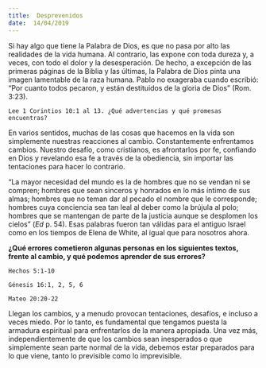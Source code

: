 ```yaml
---
title:  Desprevenidos
date:  14/04/2019
---
```


Si hay algo que tiene la Palabra de Dios, es que no pasa por alto las realidades de la vida humana. Al contrario, las expone con toda dureza y, a veces, con todo el dolor y la desesperación. De hecho, a excepción de las primeras páginas de la Biblia y las últimas, la Palabra de Dios pinta una imagen lamentable de la raza humana. Pablo no exageraba cuando escribió: “Por cuanto todos pecaron, y están destituidos de la gloria de Dios” (Rom. 3:23).

`Lee 1 Corintios 10:1 al 13. ¿Qué advertencias y qué promesas encuentras?`

En varios sentidos, muchas de las cosas que hacemos en la vida son simplemente nuestras reacciones al cambio. Constantemente enfrentamos cambios. Nuestro desafío, como cristianos, es afrontarlos por fe, confiando en Dios y revelando esa fe a través de la obediencia, sin importar las tentaciones para hacer lo contrario.

“La mayor necesidad del mundo es la de hombres que no se vendan ni se compren; hombres que sean sinceros y honrados en lo más íntimo de sus almas; hombres que no teman dar al pecado el nombre que le corresponde; hombres cuya conciencia sea tan leal al deber como la brújula al polo; hombres que se mantengan de parte de la justicia aunque se desplomen los cielos” (_Ed_ p. 54). Esas palabras fueron tan válidas para el antiguo Israel como en los tiempos de Elena de White, al igual que para nosotros ahora.

**¿Qué errores cometieron algunas personas en los siguientes textos, frente al cambio, y qué podemos aprender de sus errores?**

`Hechos 5:1-10`

`Génesis 16:1, 2, 5, 6`

`Mateo 20:20-22`

Llegan los cambios, y a menudo provocan tentaciones, desafíos, e incluso a veces miedo. Por lo tanto, es fundamental que tengamos puesta la armadura espiritual para enfrentarlos de la manera apropiada. Una vez más, independientemente de que los cambios sean inesperados o que simplemente sean parte normal de la vida, debemos estar preparados para lo que viene, tanto lo previsible como lo imprevisible.